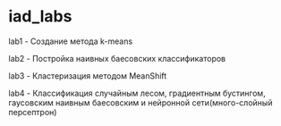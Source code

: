  # iad_labs
 lab1 - Создание метода k-means
 
 lab2 - Постройка наивных баесовских классификаторов
 
 lab3 - Кластеризация методом MeanShift
 
 lab4 - Классификация случайным лесом, градиентным бустингом, гаусовским наивным баесовским и нейронной сети(много-слойный персептрон)
